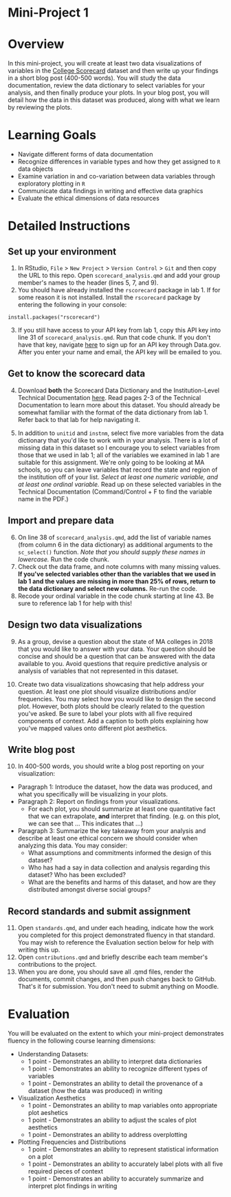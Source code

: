 # Mini-Project 1

# Overview

In this mini-project, you will create at least two data visualizations of variables in the [College Scorecard](https://collegescorecard.ed.gov/) dataset and then write up your findings in a short blog post (400-500 words). You will study the data documentation, review the data dictionary to select variables for your analysis, and then finally produce your plots. In your blog post, you will detail how the data in this dataset was produced, along with what we learn by reviewing the plots. 

# Learning Goals

* Navigate different forms of data documentation
* Recognize differences in variable types and how they get assigned to `R` data objects 
* Examine variation in and co-variation between data variables through exploratory plotting in `R`
* Communicate data findings in writing and effective data graphics
* Evaluate the ethical dimensions of data resources

# Detailed Instructions

## Set up your environment

1. In RStudio, `File` > `New Project` > `Version Control` > `Git` and then copy the URL to this repo. Open `scorecard_analysis.qmd` and add your group member's names to the header (lines 5, 7, and 9). 
2. You should have already installed the `rscorecard` package in lab 1. If for some reason it is not installed. Install the `rscorecard` package by entering the following in your console: 

`install.packages("rscorecard")`

3. If you still have access to your API key from lab 1, copy this API key into line 31 of `scorecard_analysis.qmd`. Run that code chunk. If you don't have that key, navigate [here](https://api.data.gov/signup/) to sign up for an API key through Data.gov. After you enter your name and email, the API key will be emailed to you. 

## Get to know the scorecard data

4. Download **both** the Scorecard Data Dictionary and the Institution-Level Technical Documentation [here](https://collegescorecard.ed.gov/data/documentation/). Read pages 2-3 of the Technical Documentation to learn more about this dataset. You should already be somewhat familiar with the format of the data dictionary from lab 1. Refer back to that lab for help navigating it.  

5. In addition to `unitid` and `instnm`, select five more variables from the data dictionary that you'd like to work with in your analysis. There is a lot of missing data in this dataset so I encourage you to select variables from those that we used in lab 1; all of the variables we examined in lab 1 are suitable for this assignment. We're only going to be looking at MA schools, so you can leave variables that record the state and region of the institution off of your list. *Select at least one numeric variable, and at least one ordinal variable.* Read up on these selected variables in the Technical Documentation (Command/Control + F to find the variable name in the PDF.)

## Import and prepare data

6. On line 38 of `scorecard_analysis.qmd`, add the list of variable names (from column 6 in the data dictionary) as additional arguments to the `sc_select()` function. *Note that you should supply these names in lowercase.* Run the code chunk. 
7. Check out the data frame, and note columns with many missing values. **If you've selected variables other than the variables that we used in lab 1 and the values are missing in more than 25% of rows, return to the data dictionary and select new columns.** Re-run the code. 
8. Recode your ordinal variable in the code chunk starting at line 43. Be sure to reference lab 1 for help with this!

## Design two data visualizations

9. As a group, devise a question about the state of MA colleges in 2018 that you would like to answer with your data. Your question should be concise and should be a question that can be answered with the data available to you. Avoid questions that require predictive analysis or analysis of variables that not represented in this dataset. 

10. Create two data visualizations showcasing that help address your question. At least one plot should visualize distributions and/or frequencies. You may select how you would like to design the second plot. However, both plots should be clearly related to the question you've asked. Be sure to label your plots with all five required components of context. Add a caption to both plots explaining how you've mapped values onto different plot aesthetics. 

## Write blog post

10. In 400-500 words, you should write a blog post reporting on your visualization:
  * Paragraph 1: Introduce the dataset, how the data was produced, and what you specifically will be visualizing in your plots. 
  * Paragraph 2: Report on findings from your visualizations.
    * For each plot, you should summarize at least one quantitative fact that we can extrapolate, **and** interpret that finding. (e.g. on this plot, we can see that ... This indicates that ...)
  * Paragraph 3: Summarize the key takeaway from your analysis and describe at least one ethical concern we should consider when analyzing this data. You may consider:
    * What assumptions and commitments informed the design of this dataset?
    * Who has had a say in data collection and analysis regarding this dataset? Who has been excluded?
    * What are the benefits and harms of this dataset, and how are they distributed amongst diverse social groups?
    
## Record standards and submit assignment

11. Open `standards.qmd`, and under each heading, indicate how the work you completed for this project demonstrated fluency in that standard. You may wish to reference the Evaluation section below for help with writing this up. 
12. Open `contributions.qmd` and briefly describe each team member's contributions to the project. 
13. When you are done, you should save all .qmd files, render the documents, commit changes, and then push changes back to GitHub. That's it for submission. You don't need to submit anything on Moodle. 

# Evaluation 

You will be evaluated on the extent to which your mini-project demonstrates fluency in the following course learning dimensions:

* Understanding Datasets:
  * 1 point - Demonstrates an ability to interpret data dictionaries
  * 1 point - Demonstrates an ability to recognize different types of variables
  * 1 point - Demonstrates an ability to detail the provenance of a dataset (how the data was produced) in writing
* Visualization Aesthetics
  * 1 point - Demonstrates an ability to map variables onto appropriate plot aeshetics
  * 1 point - Demonstrates an ability to adjust the scales of plot aesthetics
  * 1 point - Demonstrates an ability to address overplotting
* Plotting Frequencies and Distributions
  * 1 point - Demonstrates an ability to represent statistical information on a plot
  * 1 point - Demonstrates an ability to accurately label plots with all five required pieces of context
  * 1 point - Demonstrates an ability to accurately summarize and interpret plot findings in writing
  

